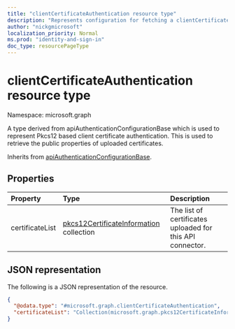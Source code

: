 ```yaml
---
title: "clientCertificateAuthentication resource type"
description: "Represents configuration for fetching a clientCertificateAuthentication in an API call."
author: "nickgmicrosoft"
localization_priority: Normal
ms.prod: "identity-and-sign-in"
doc_type: resourcePageType
---
```


# clientCertificateAuthentication resource type

Namespace: microsoft.graph

A type derived from apiAuthenticationConfigurationBase which is used to represent Pkcs12 based client certificate authentication. This is used to retrieve the public properties of uploaded certificates.

Inherits from [apiAuthenticationConfigurationBase](../resources/apiauthenticationconfigurationbase.md).

## Properties

|Property|Type|Description|
|:---|:---|:---|
|certificateList| [pkcs12CertificateInformation](../resources/pkcs12CertificateInformation.md) collection| The list of certificates uploaded for this API connector.|

## JSON representation

The following is a JSON representation of the resource.
<!-- {
  "blockType": "resource",
  "@odata.type": "microsoft.graph.clientCertificateAuthentication"
}
-->

``` json
{
  "@odata.type": "#microsoft.graph.clientCertificateAuthentication",
  "certificateList": "Collection(microsoft.graph.pkcs12CertificateInformation)",
}
```
